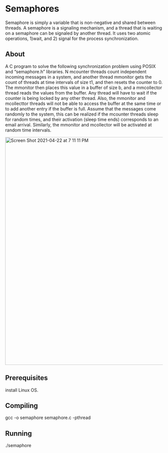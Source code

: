 # Semaphores
Semaphore is simply a variable that is non-negative and shared between threads.
A semaphore is a signaling mechanism, and a thread that is waiting on a semaphore can be signaled by another thread.
It uses two atomic operations, 1)wait, and 2) signal for the process synchronization.

## About
A C program to solve the following synchronization problem using
POSIX and “semaphore.h” libraries.
N mcounter threads count independent incoming messages in a system, and another thread
mmonitor gets the count of threads at time intervals of size t1, and then resets the counter to
0. The mmonitor then places this value in a buffer of size b, and a mmcollector thread reads
the values from the buffer.
Any thread will have to wait if the counter is being locked by any other thread. Also, the
mmonitor and mcollecttor threads will not be able to access the buffer at the same time or to
add another entry if the buffer is full.
Assume that the messages come randomly to the system, this can be realized if the mcounter
threads sleep for random times, and their activation (sleep time ends) corresponds to an email
arrival. Similarly, the mmonitor and mcollector will be activated at random time intervals.

<img width="729" alt="Screen Shot 2021-04-22 at 7 11 11 PM" src="https://user-images.githubusercontent.com/38399357/115756492-82d3a200-a39e-11eb-8201-50598e7addb5.png">


## Prerequisites

install Linux OS.

## Compiling

gcc -o semaphore semaphore.c -pthread

## Running

./semaphore

